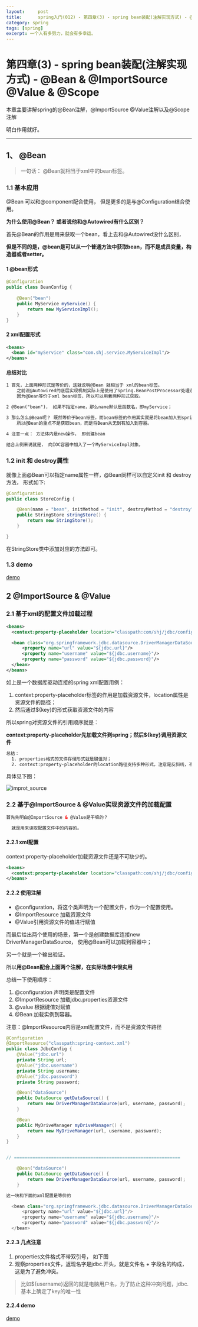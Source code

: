 ```yaml
---
layout:     post
title:      spring入门(012) - 第四章(3) - spring bean装配(注解实现方式) - @Bean & @ImportSource @Value & @Scope
category: spring
tags: [spring]
excerpt: 一个人有多努力，就会有多幸运。
---
```


第四章(3) - spring bean装配(注解实现方式) - @Bean & @ImportSource @Value & @Scope
=======================================

本章主要讲解spring的@Bean注解，@ImportSource @Value注解以及@Scope注解

明白作用就好。

--------------------------------------

1、 @Bean
---------------------------------------

> 一句话： @Bean就相当于xml中的bean标签。

### 1.1 基本应用

@Bean 可以和@component配合使用， 但是更多的是与@Configuration结合使用。

**为什么使用@Bean？ 或者说他和@Autowired有什么区别？**

首先@Bean的作用是用来获取一个bean，看上去和@Autowired没什么区别，

**但是不同的是，@bean是可以从一个普通方法中获取bean，而不是成员变量，构造器或者setter。**

#### 1 @bean形式

```java
@Configuration
public class BeanConfig {
	
	@Bean("bean")
	public MyService myService() {
		return new MyServiceImpl();
	}
}
```

#### 2 xml配置形式

```xml
<beans>
  <bean id="myService" class="com.shj.service.MyServiceImpl"/>
</beans>
```

#### 总结对比

```html
1 首先，上面两种形式是等价的，这就说明@Bean 就相当于 xml的bean标签。
    之前说@Autowired的底层实现机制实际上是使用了Spring.BeanPostProcessor处理逻辑，所以Processor不能用@Autowired获取。
    因为@Bean等价于xml bean标签，所以可以用着两种形式获取。

2 @Bean("bean")， 如果不指定name，那么name默认是函数名，即myService；

3 那么怎么@Bean呢？ 既然等价于bean标签，而bean标签的作用其实就是将bean加入到spring容器中，所以@Bean作用相同。
    所以@Bean的重点不是获取bean，而是将Bean从无到有加入到容器。

4 注意一点： 方法体内是new操作， 即创建bean

结合上例来说就是， 向IOC容器中加入了一个MyServiceImpl对象。

```

### 1.2 init 和 destroy属性

就像上面@Bean可以指定name属性一样，@Bean同样可以自定义init 和 destroy方法， 形式如下:

```java
@Configuration
public class StoreConfig {

	@Bean(name = "bean", initMethod = "init", destroyMethod = "destroy")
	public StringStore stringStore() {
		return new StringStore();
	}

}
```

在StringStore类中添加对应的方法即可。

### 1.3 demo

[demo](https://github.com/hunzino1/spring_round_one/tree/master/muke/cheapter4_bean)


2 @ImportSource & @Value
-------------------------------------------

### 2.1 基于xml的配置文件加载过程

```xml
<beans>
  <context:property-placeholder location="classpath:com/shj/jdbc/config/jdbc.properties"/>

  <bean class="org.springframework.jdbc.datasource.DriverManagerDataSource">
      <property name="url" value="${jdbc.url}"/>
      <property name="username" value="${jdbc.username}"/>
      <property name="password" value="${jdbc.password}"/>
  </bean>
</beans>
```

如上是一个数据库驱动连接的spring xml配置用例：

1. context:property-placeholder标签的作用是加载资源文件，location属性是资源文件的路径；
2. 然后通过${key}的形式获取资源文件的内容

所以spring对资源文件的引用顺序就是： 

**context:property-placeholder先加载文件到spring；然后${key}调用资源文件**

```html
总结：
  1. properties格式的文件存储形式就是键值对；
  2. context:property-placeholder的location路径支持多种形式，注意是反斜线，不是点调用。
```

具体见下图：

![improt_source](https://hunzino1.github.io/assets/images/2019/spring/import_source.png)

### 2.2 基于@ImportSource & @Value实现资源文件的加载配置

```html
首先先明白@ImportSource & @Value是干嘛的？

  就是用来读取配置文件中的内容的。
```

#### 2.2.1 xml配置

context:property-placeholder加载资源文件还是不可缺少的。

```xml
<beans>
  <context:property-placeholder location="classpath:com/shj/jdbc/config/jdbc.properties"/>
</beans>
```

#### 2.2.2 使用注解

- @configuration，将这个类声明为一个配置文件，作为一个配置使用。
- @ImportResource 加载资源文件
- @Value引用资源文件的值进行赋值

而最后给出两个使用的场景，第一个是创建数据库连接new DriverManagerDataSource， 使用@Bean可以加载到容器中；

另一个就是一个输出验证。

所以**用@Bean配合上面两个注解，在实际场景中很实用**

总结一下使用顺序：

1. @configuration 声明类是配置文件
2. @ImportResource 加载jdbc.properties资源文件
3. @value 根据键值对赋值
4. @Bean 加载实例到容器。

注意：@ImportResource内容是xml配置文件，而不是资源文件路径

```java
@Configuration
@ImportResource("classpath:spring-context.xml")
public class JdbcConfig {
    @Value("jdbc.url")
    private String url;
    @Value("jdbc.username")
    private String username;
    @Value("jdbc.password")
    private String password;

    @Bean("dataSource")
    public DataSource getDataSource() {
        return new DriverManagerDataSource(url, username, password);
    }

    @Bean
    public MyDriveManager myDriveManager() {
        return new MyDriveManager(url, username, password);
    }
}


// ===============================================================

    @Bean("dataSource")
    public DataSource getDataSource() {
        return new DriverManagerDataSource(url, username, password);
    }

这一块和下面的xml配置是等价的

  <bean class="org.springframework.jdbc.datasource.DriverManagerDataSource">
      <property name="url" value="${jdbc.url}"/>
      <property name="username" value="${jdbc.username}"/>
      <property name="password" value="${jdbc.password}"/>
  </bean>

```

#### 2.2.3 几点注意

1. properties文件格式不带双引号， 如下图
2. 观察properties文件，返现名字是jdbc.开头，就是文件名 + 字段名的构成，这是为了避免冲突。
> 比如${username}返回的就是电脑用户名，为了防止这种冲突问题，jdbc.基本上确定了key的唯一性 

#### 2.2.4 demo

[demo](https://github.com/hunzino1/spring_round_one/tree/master/muke/cheapter4_bean/src/main/java/com/shj/jdbc/config)
